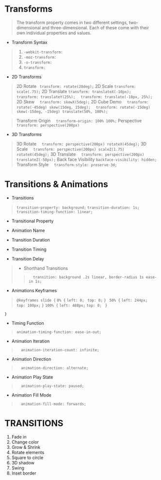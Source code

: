 # Transforms

> The transform property comes in two different settings, two-dimensional and three-dimensional. Each of these come with their own individual properties and values.

- Transform Syntax
 > 1. `-webkit-transform:`
 > 2. `-moz-transform:`
 > 3. `-o-transform:`
 > 4. `transform:` 

 - 2D Transforms
 > 2D Rotate ` transform: rotate(20deg);`
 > 2D Scale `transform: scale(.75);`
 > 2D Translate `transform: translateX(-10px);` `  transform: translateY(25%);` `  transform: translate(-10px, 25%);`
 > 2D Skew `  transform: skewX(5deg);`
 > 2D Cube Demo `  transform: rotate(-45deg) skew(15deg, 15deg);` `  transform: rotate(-15deg) skew(-15deg, -15deg) translate(50%, 100%);`

> Transform Origin `  transform-origin: 100% 100%;`
> Perspective `transform: perspective(200px)`

- 3D Transforms
 > 3D Rotate `  transform: perspective(200px) rotateX(45deg);`
 > 3D Scale `  transform: perspective(200px) scaleZ(1.75) rotateX(45deg);`
 > 3D Translate `  transform: perspective(200px) translateZ(-50px);`
 > Back face Visibility `backface-visibility: hidden; `
 > Transform Style  `  transform-style: preserve-3d;`

 # Transitions & Animations

 - Transitions
 > `transition-property: background;`
  `transition-duration: 1s;`
  `transition-timing-function: linear;`

  - Transitional Property

  - Animation Name

  - Transition Duration
 
  - Transition Timing
  
  - Transition Delay

  > - Shorthand Transitions
  >> `  transition: background .2s linear, border-radius 1s ease-in 1s;`

  - Animations Keyframes
> `@keyframes slide {`
  `0% {`
    `left: 0;`
   ` top: 0;`
  `}`
 ` 50% {`
    `left: 244px;`
   ` top: 100px;`
  `}`
  `100% {`
    `left: 488px;`
    `top: 0;`
 ` }`

`}`

- Timing Function
>   `animation-timing-function: ease-in-out;`

- Animation Iteration
> `  animation-iteration-count: infinite;`

- Animation Direction
>  `  animation-direction: alternate;`

- Animation Play State
> `  animation-play-state: paused;`

- Animation Fill Mode
> `  animation-fill-mode: forwards;`


# TRANSITIONS
1. Fade in
2. Change color
3. Grow & Shrink
4. Rotate elements
5. Square to circle
6. 3D shadow
7. Swing
8. Inset border










